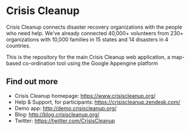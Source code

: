 Crisis Cleanup
==============

Crisis Cleanup connects disaster recovery organizations with the people who need help. We've already connected 40,000+ volunteers from 230+ organizations with 10,000 families in 15 states and 14 disasters in 4 countries.

This is the repository for the main Crisis Cleanup web application, a map-based co-ordination tool using the Google Appengine platform

Find out more
-------------

 - Crisis Cleanup homepage: https://www.crisiscleanup.org/
 - Help & Support, for participants: https://crisiscleanup.zendesk.com/
 - Demo app: http://demo.crisiscleanup.org/
 - Blog: http://blog.crisiscleanup.org/
 - Twitter: https://twitter.com/CrisisCleanup
